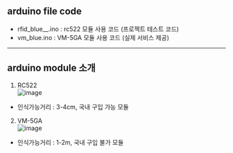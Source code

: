## arduino file code
* rfid_blue__.ino : rc522 모듈 사용 코드 (프로젝트 테스트 코드)
* vm_blue.ino : VM-5GA 모듈 사용 코드 (실제 서비스 제공)
***
## arduino module 소개
1. RC522  
![image](https://user-images.githubusercontent.com/73197275/169961860-fca1b7d9-54ff-4737-a64f-7df3203d92f4.png)
* 인식가능거리 : 3-4cm, 국내 구입 가능 모듈 
2. VM-5GA  
![image](https://user-images.githubusercontent.com/73197275/169962097-17db517f-2aed-4f74-9e82-da84c924606b.png)
* 인식가능거리 : 1-2m, 국내 구입 불가 모듈
 
